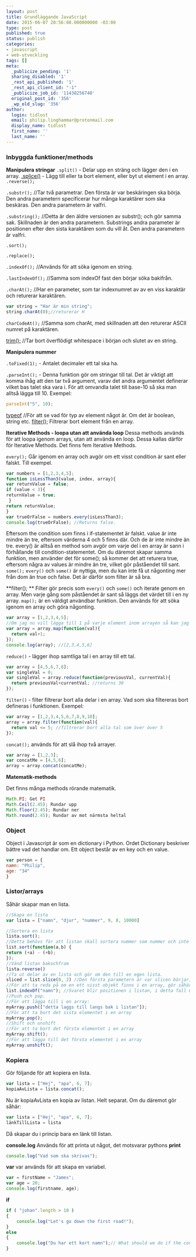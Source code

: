 ```yaml
---
layout: post
title: Grundläggande JavaScript
date: 2015-06-07 20:56:08.000000000 -03:00
type: post
published: true
status: publish
categories:
- javascript
- web-utveckling
tags: []
meta:
  _publicize_pending: '1'
  sharing_disabled: '1'
  _rest_api_published: '1'
  _rest_api_client_id: "-1"
  _publicize_job_id: '11438256740'
  original_post_id: '356'
  _wp_old_slug: '356'
author:
  login: tidlost
  email: philip.linghammar@protonmail.com
  display_name: tidlost
  first_name: ''
  last_name: ''
---
```


### Inbyggda funktioner/methods
**Manipulera stringar**
`.split()` - Delar upp en sträng och lägger den i en array.
[.splice()](http://www.w3schools.com/jsref/jsref_splice.asp) - Lägg till eller ta bort element, eller byt ut element i en array.
`.reverse();`

`.substr();` //Tar två parametrar. Den första är var beskäringen ska börja. Den andra parametern specificerar hur många karaktärer som ska beskäras. Den andra parametern är valfri.

`.substring();` //Detta är den äldre versionen av substr(); och gör samma sak. Skillnaden är den andra parametern. Substrings andra parameter är positionen efter den sista karaktären som du vill åt. Den andra parametern är valfri.

`.sort();`

`.replace();`

`.indexOf();` //Används för att söka igenom en string.

`.lastIndexOf();` //Samma som indexOf fast den börjar söka bakifrån.

`.charAt();` //Har en parameter, som tar indexnumret av av en viss karaktär och returerar karaktären.

```javascript
var string = "Har är min string";
string.charAt(0);//returerar H
```

`charCodeAt();` //Samma som charAt, med skillnaden att den returerar ASCII numret på karaktären.

[trim();](http://www.w3schools.com/jsref/jsref_trim_string.asp) //Tar bort överflödigt whitespace i början och slutet av en string.

**Manipulera nummer**

`.toFixed(1);` - Antalet decimaler ett tal ska ha.

`.parseInt();` - Denna funktion gör om stringar till tal. Det är viktigt att komma ihåg att den tar två argument, varav det andra argumentet definerar vilket bas talet ska vara
i. För att omvandla talet till base-10 så ska man alltså lägga till 10. Exempel:

```javascript
parseInt("5", 10);
```

[typeof](https://developer.mozilla.org/en-US/docs/Web/JavaScript/Reference/Operators/typeof) //För att se vad för typ av element något är. Om det är boolean, string etc.
[filter();](https://msdn.microsoft.com/library/ff679973(v=vs.94).aspx) Filtrerar bort element från en array.

**Iterative Methods - loopa utan att använda loop**
Dessa methods används för att loopa igenom arrays, utan att använda en loop. Dessa kallas därför för Iterative Methods. Det finns fem Iterative Methods.

`every();` Går igenom en array och avgör om ett visst condition är sant eller falskt. Till exempel.

```javascript
var numbers = [1,2,3,4,5];
function isLessThan3(value, index, array){
var returnValue = false;
if (value < 3){
returnValue = true;
 }
return returnValue;
}
var trueOrFalse = numbers.every(isLessThan3);
console.log(trueOrFalse); //Returns false.
```

Eftersom the condition som finns i if-statementet är falskt. value är inte mindre än tre, eftersom värderna 4 och 5 finns där. Och de är inte mindre än tre. every() är alltså en method som avgör om varje del i en array är sann i förhållande till condition-statementet. Om du däremot skapar samma funktion, men använder det för some(); så kommer det att returera true, eftersom några av values är mindre än tre, vilket gör påståendet till sant.
`some();`
`every()` och `some()` är nyttiga, men du kan inte få ut någonting mer från dom än true och false. Det är därför som filter är så bra.

**filter(); **
Filter gör precis som `every()` och `some()` och iterate genom en array. Men varje gång som påståendet är sant så läggs det värdet till i en ny array.
`map();` är en väldigt användbar funktion. Den används för att söka igenom en array och göra någonting.

```javascript
var array = [1,2,3,4,5];
//Om jag nu vill lägga till 1 på varje element inom arrayen så kan jag göra det med map, såhär:
var array = array.map(function(val){
  return val+1;
});
console.log(array); //[2,3,4,5,6]
```

`reduce()` - lägger ihop samtliga tal i en array till ett tal.

```javascript
var array = [4,5,6,7,8];
var singleVal = 0;
var singleVal = array.reduce(function(previousVal, currentVal){
  return previousVal+currentVal; //returns 30
});
```

`filter()` - filter filtrerar bort alla delar i en array. Vad som ska filtereras bort defineras i funktionen. Exempel:

```javascript
var array = [1,2,3,4,5,6,7,8,9,10];
array = array.filter(function(val){
  return val <= 5; //filtrerar bort alla tal som över över 5
});
```

`concat();` används för att slå ihop två arrayer.

```javascript
var array = [1,2,3];
var concatMe = [4,5,6];
array = array.concat(concatMe);
```

**Matematik-methods**

Det finns många methods rörande matematik.

```javascript
Math.PI; Get PI
Math.Ceil(2.45); Rundar upp
Math.floor(2.45); Rundar ner
Math.round(2.45); Rundar av mot närmsta heltal
```

### Object

Object i Javascript är som en dictionary i Python. Ordet Dictionary beskriver bättre vad det handlar om. Ett object består av en key och en value.

```javascript
var person = {
namn: "Philip",
age: "34"
}
```

### Listor/arrays

Såhär skapar man en lista.

```javascript
//Skapa en lista
var lista = ["namn", "djur", "nummer", 9, 8, 10000]

//Sortera en lista
lista.sort();
//Detta behövs för att listan skall sortera nummer som nummer och inte som strängar.
list.sort(function(a,b) {
return (+a) - (+b);
});
//Vänd listan bakochfram
lista.reverse()
//Ta ut delar av en lista och gör om den till en egen lista.
sliced = list.slice(0, 2) //Den första parametern är var slicen börjar, och den andra parametern (2) är hur många objekt ur lista du vill ta ut.
//För att ta reda på om en ett visst objekt finns i en array, gör såhär.
list.indexOf("namn"); //Svaret blir positionen i listan, i detta fall 0
//Push och pop.
//För att lägga till i en array:
myArray.push(["detta laggs till langs bak i listan"]);
//För att ta bort det sista elementet i en array
myArray.pop();
//Shift och unshift
//För att ta bort det första elementet i en array
myArray.shift();
//För att lägga till det första elementet i en array
myArray.unshift();
```

### Kopiera

Gör följande för att kopiera en lista.
```javascript
var lista = ["Hej", "apa", 6, 7];
kopiaAvLista = lista.concat();
```

Nu är kopiaAvLista en kopia av listan. Helt separat.
Om du däremot gör såhär:
```javascript
var lista = ["Hej", "apa", 6, 7];
länkTillLista = lista
```

Då skapar du i princip bara en länk till listan.

**console.log**
Används för att printa ut något, det motsvarar pythons **print**
```javascript
console.log("Vad som ska skrivas");
```

**var**
var används för att skapa en variabel.

```javascript
var = firstName = "James";
var age = 20;
console.log(firstname, age);
```

**if**

```javascript
if ( "johan".length > 10 )
{
    console.log("Let's go down the first road!");
}
else
{
    console.log("Du har ett kort namn");// What should we do if the condition is false? Fill in here:
}
```
